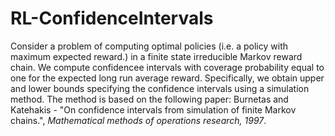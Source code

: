 # RL-ConfidenceIntervals
Consider a problem of computing optimal policies (i.e. a policy with maximum expected reward.) in a finite state irreducible Markov reward chain. We compute confidencee intervals with coverage probability equal to one for the expected long run average reward. Specifically, we obtain upper and lower bounds specifying the confidence intervals using a simulation method. The method is based on the following paper:
Burnetas and Katehakis - "On confidence intervals from simulation of finite Markov chains.", _Mathematical methods of operations research, 1997_.


